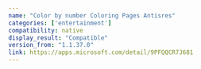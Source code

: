 ```yaml
---
name: "Color by number Coloring Pages Antisres"
categories: ['entertainment']
compatibility: native
display_result: "Compatible"
version_from: "1.1.37.0"
link: https://apps.microsoft.com/detail/9PFQQCR7J681
---
```

